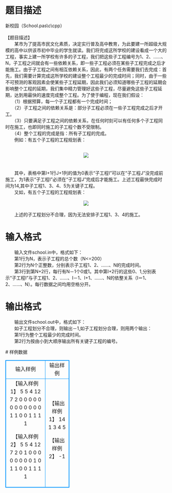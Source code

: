 # 

 
 # 题目描述 
<p>
新校园（School.pas\c\cpp） <br><br>【题目描述】 <br>　　某市为了提高市民文化素质，决定实行普及高中教育，为此要建一所超级大规模的高中以供该市初中毕业的学生就读。我们将完成这所学校的建设看成一个大的工程，事实上建一所学校有许多的子工程，我们把这些子工程编号为1、2、……、N，子工程之间就会有一些依赖关系，即一些子工程必须在某些子工程完成之后才能施工。由于子工程之间有相互依赖关系，因此，有两个任务需要我们去完成：首先，我们需要计算完成这所学校的建设整个工程最少的完成时间；同时，由于一些不可预测的客观因素会使某些子工程延期，因此我们必须知道哪些子工程的延期会影响整个工程的延期，我们集中精力管理好这些子工程，尽量避免这些子工程延期，达到用最快的速度完成整个工程。为了使于编程，现在我们假设：<br>　　（1）根据预算，每一个子工程都有一个完成时间；<br>　　（2）子工程之间的依赖关系是：部分子工程必须在一些子工程完成之后才开工。<br>　　（3）只要满足子工程之间的依赖关系，在任何时刻可以有任何多个子工程同时在施工，也即同时施工的子工程个数不受限制。<br>　　（4）整个工程的完成是指：所有子工程的完成。<br>　　例如：有五个子工程的工程规划表：<br><br><center><img src="/source/joyoi/tyvj-3365/img/aHR0cDovL3d3dy5qb3lvaS5jbi9wcm9ibGVtL3R5dmotMzM2NS9wcm9ibGVtc19pbWFnZXMvMjE1MS8xLmpwZw==.jpg"></img></center><br>　　<br>　　其中，表格中第I+1行J+1列的值为0表示“子工程I”可以在“子工程J”没完成前施工，为1表示“子工程I”必须在“子工程J”完成后才能施工。上述工程最快完成时间为14,其中子工程1、3、4、5为关键子工程。<br>　　又如，有五个子工程的工程规划表：<br><br><center><img src="/source/joyoi/tyvj-3365/img/aHR0cDovL3d3dy5qb3lvaS5jbi9wcm9ibGVtL3R5dmotMzM2NS9wcm9ibGVtc19pbWFnZXMvMjE1MS8yLmpwZw==.jpg"></img></center><br>　　上述的子工程划分不合理，因为无法安排子工程1、3、4的施工。<br></p> 

 
 # 输入格式 
<p>
　　输入文件school.in中，格式如下：<br>　　第1行为N，表示子工程的总个数（N<=200）<br>　　第2行为N个正整数，分别表示子工程1、2、……、N的完成时间。<br>　　第3行到第N+2行，每行有N－1个0或1。其中第I+2行的这些0、1,分别表示“子工程I”与子工程1、2、……、I－1、I+1、……、N的依整关系（I＝1、2、……、N）。每行数据之间均用空格分开。<br></p> 

 
 # 输出格式 
<p>
　　输出文件school.out中，格式如下：<br>　　如子工程划分不合理，则输出－1,如子工程划分合理，则用两个输出：<br>　　第1行为整个工程最少的完成时间。<br>　　第2行为按由小到大顺序输出所有关键子工程的编号。<br></p> 
# 样例数据
<style>
        table,table tr th, table tr td { border:1px solid #0094ff; }
        table { width: 200px; min-height: 25px; line-height: 25px; text-align: center; border-collapse: collapse;}   
    </style>
<table>
	<tr>
		<td>输入样例</td>
		<td>输出样例</td>
	</tr>
<tr><td>【输入样例1】
5
5 4 12 7 2
0 0 0 0
0 0 0 0
0 0 0 0
1 1 0 0
1 1 1 1

【输入样例2】
5
5 4 12 7 2
0 1 0 0
0 0 0 0
0 0 1 0
1 1 0 0
1 1 1 1
</td><td>【输出样例1】
14
1 3 4 5

【输出样例2】
-1</td></tr></table>

